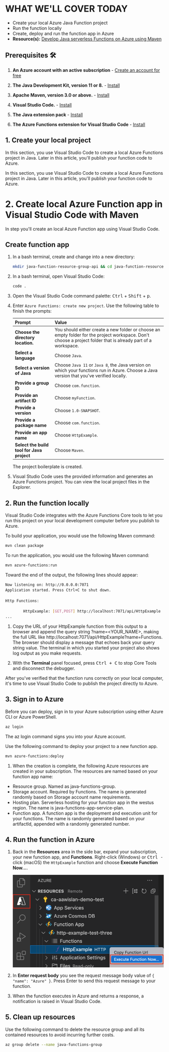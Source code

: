 
# WHAT WE'LL COVER TODAY

* Create your local Azure Java Function project
* Run the function locally
* Create, deploy and run the function app in Azure
* **Resource(s):** [Develop Java serverless Functions on Azure using Maven](https://docs.microsoft.com/learn/modules/develop-azure-functions-app-with-maven-plugin/)

## Prerequisites 🛠️

1. **An Azure account with an active subscription** - [Create an account for free](https://azure.microsoft.com/free/?ref=microsoft.com&utm_source=microsoft.com&utm_medium=docs&utm_campaign=visualstudio)

2. **The Java Development Kit, version 11 or 8.** - [Install](https://docs.microsoft.com/azure/developer/java/fundamentals/java-support-on-azure)

3. **Apache Maven, version 3.0 or above.** - [Install](https://maven.apache.org/)

4. **Visual Studio Code.** - [Install](https://code.visualstudio.com/)

5. **The Java extension pack** - [Install](https://marketplace.visualstudio.com/items?itemName=vscjava.vscode-java-pack)

6. **The Azure Functions extension for Visual Studio Code** - [Install](https://marketplace.visualstudio.com/items?itemName=ms-azuretools.vscode-azurefunctions)

## 1. Create your local project

In this section, you use Visual Studio Code to create a local Azure Functions project in Java. Later in this article, you'll publish your function code to Azure.

In this section, you use Visual Studio Code to create a local Azure Functions project in Java. Later in this article, you'll publish your function code to Azure.

# 2. Create local Azure Function app in Visual Studio Code with Maven

In step you'll create an local Azure Function app using Visual Studio Code.

## Create function app

1. In a bash terminal, create and change into a new directory:

    ```bash
    mkdir java-function-resource-group-api && cd java-function-resource-group-api
    ```

1. In a bash terminal, open Visual Studio Code:

    ```bash
    code .
    ```

1. Open the Visual Studio Code command palette: <kbd>Ctrl</kbd> + <kbd>Shift</kbd> + <kbd>p</kbd>.

1. Enter `Azure Functions: create new project`. Use the following table to finish the prompts:

    |Prompt|Value|
    |--|--|
    |**Choose the directory location.**|You should either create a new folder or choose an empty folder for the project workspace. Don't choose a project folder that is already part of a workspace.|
    |**Select a language**| Choose `Java`.|
    |**Select a version of Java**| Choose `Java 11` or `Java 8`, the Java version on which your functions run in Azure. Choose a Java version that you've verified locally. |
    | **Provide a group ID** | Choose `com.function`. |
    | **Provide an artifact ID** | Choose `myFunction`. |
    | **Provide a version** | Choose `1.0-SNAPSHOT`. |
    | **Provide a package name** | Choose `com.function`. |
    | **Provide an app name** | Choose `HttpExample`. |
    | **Select the build tool for Java project** | Choose `Maven`. |
    The project boilerplate is created.

1. Visual Studio Code uses the provided information and generates an Azure Functions project. You can view the local project files in the Explorer.

## 2. Run the function locally

Visual Studio Code integrates with the Azure Functions Core tools to let you run this project on your local development computer before you publish to Azure.

To build your application, you would use the following Maven command:

```bash
mvn clean package
```

To run the application, you would use the following Maven command:

```bash
mvn azure-functions:run
```

Toward the end of the output, the following lines should appear:

 ```bash
 Now listening on: http://0.0.0.0:7071
 Application started. Press Ctrl+C to shut down.

 Http Functions:

         HttpExample: [GET,POST] http://localhost:7071/api/HttpExample
 ...
```

1. Copy the URL of your HttpExample function from this output to a browser and append the query string ?name=<YOUR_NAME>, making the full URL like http://localhost:7071/api/HttpExample?name=Functions. The browser should display a message that echoes back your query string value. The terminal in which you started your project also shows log output as you make requests.

1. With the **Terminal** panel focused, press <kbd>Ctrl + C</kbd> to stop Core Tools and disconnect the debugger.

After you've verified that the function runs correctly on your local computer, it's time to use Visual Studio Code to publish the project directly to Azure.

## 3. Sign in to Azure

Before you can deploy, sign in to your Azure subscription using either Azure CLI or Azure PowerShell.

```bash
az login
```

The az login command signs you into your Azure account.

Use the following command to deploy your project to a new function app.

```bash
mvn azure-functions:deploy
```

1. When the creation is complete, the following Azure resources are created in your subscription. The resources are named based on your function app name:

* Resource group. Named as java-functions-group.
* Storage account. Required by Functions. The name is generated randomly based on Storage account name requirements.
* Hosting plan. Serverless hosting for your function app in the westus region. The name is java-functions-app-service-plan.
* Function app. A function app is the deployment and execution unit for your functions. The name is randomly generated based on your artifactId, appended with a randomly generated number.

## 4. Run the function in Azure

1. Back in the **Resources** area in the side bar, expand your subscription, your new function app, and **Functions**. Right-click (Windows) or <kbd>Ctrl -</kbd> click (macOS) the `HttpExample` function and choose **Execute Function Now...**.

    ![Screenshot of executing function in Azure from Visual Studio Code.](../static/img/series/java/32-execute-function-now.png)

2. In **Enter request body** you see the request message body value of `{ "name": "Azure" }`. Press Enter to send this request message to your function.

3. When the function executes in Azure and returns a response, a notification is raised in Visual Studio Code.

## 5. Clean up resources

Use the following command to delete the resource group and all its contained resources to avoid incurring further costs.

```bash
az group delete --name java-functions-group
```
